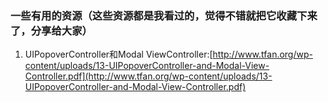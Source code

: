 

### 一些有用的资源（这些资源都是我看过的，觉得不错就把它收藏下来了，分享给大家）

1. UIPopoverController和Modal ViewController:[http://www.tfan.org/wp-content/uploads/13-UIPopoverController-and-Modal-View-Controller.pdf](http://www.tfan.org/wp-content/uploads/13-UIPopoverController-and-Modal-View-Controller.pdf)